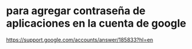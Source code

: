 # para agregar contraseña de aplicaciones en la cuenta de google
https://support.google.com/accounts/answer/185833?hl=en
